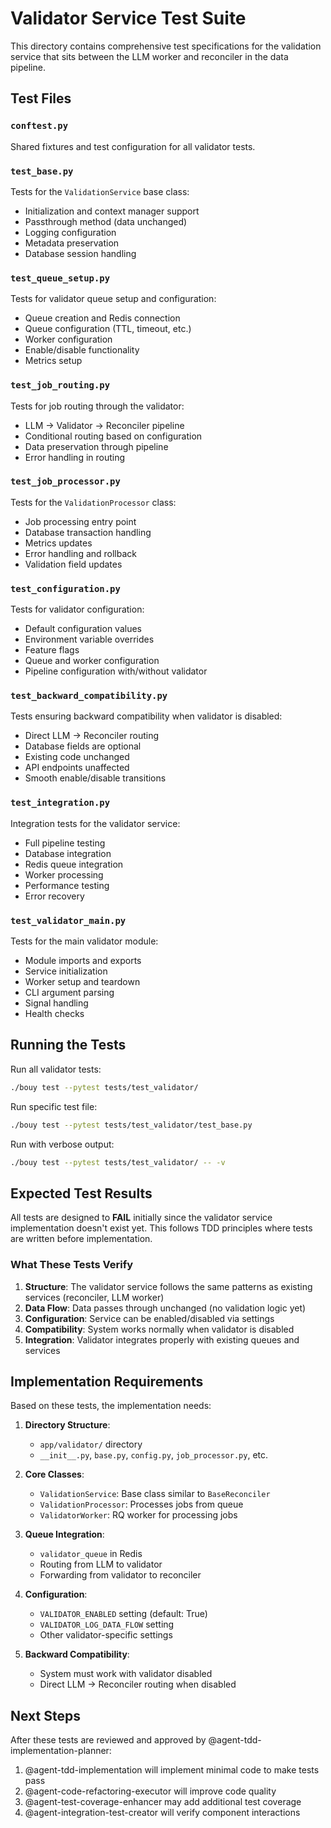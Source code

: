 # Validator Service Test Suite

This directory contains comprehensive test specifications for the validation service that sits between the LLM worker and reconciler in the data pipeline.

## Test Files

### `conftest.py`
Shared fixtures and test configuration for all validator tests.

### `test_base.py`
Tests for the `ValidationService` base class:
- Initialization and context manager support
- Passthrough method (data unchanged)
- Logging configuration
- Metadata preservation
- Database session handling

### `test_queue_setup.py`
Tests for validator queue setup and configuration:
- Queue creation and Redis connection
- Queue configuration (TTL, timeout, etc.)
- Worker configuration
- Enable/disable functionality
- Metrics setup

### `test_job_routing.py`
Tests for job routing through the validator:
- LLM → Validator → Reconciler pipeline
- Conditional routing based on configuration
- Data preservation through pipeline
- Error handling in routing

### `test_job_processor.py`
Tests for the `ValidationProcessor` class:
- Job processing entry point
- Database transaction handling
- Metrics updates
- Error handling and rollback
- Validation field updates

### `test_configuration.py`
Tests for validator configuration:
- Default configuration values
- Environment variable overrides
- Feature flags
- Queue and worker configuration
- Pipeline configuration with/without validator

### `test_backward_compatibility.py`
Tests ensuring backward compatibility when validator is disabled:
- Direct LLM → Reconciler routing
- Database fields are optional
- Existing code unchanged
- API endpoints unaffected
- Smooth enable/disable transitions

### `test_integration.py`
Integration tests for the validator service:
- Full pipeline testing
- Database integration
- Redis queue integration
- Worker processing
- Performance testing
- Error recovery

### `test_validator_main.py`
Tests for the main validator module:
- Module imports and exports
- Service initialization
- Worker setup and teardown
- CLI argument parsing
- Signal handling
- Health checks

## Running the Tests

Run all validator tests:
```bash
./bouy test --pytest tests/test_validator/
```

Run specific test file:
```bash
./bouy test --pytest tests/test_validator/test_base.py
```

Run with verbose output:
```bash
./bouy test --pytest tests/test_validator/ -- -v
```

## Expected Test Results

All tests are designed to **FAIL** initially since the validator service implementation doesn't exist yet. This follows TDD principles where tests are written before implementation.

### What These Tests Verify

1. **Structure**: The validator service follows the same patterns as existing services (reconciler, LLM worker)
2. **Data Flow**: Data passes through unchanged (no validation logic yet)
3. **Configuration**: Service can be enabled/disabled via settings
4. **Compatibility**: System works normally when validator is disabled
5. **Integration**: Validator integrates properly with existing queues and services

## Implementation Requirements

Based on these tests, the implementation needs:

1. **Directory Structure**:
   - `app/validator/` directory
   - `__init__.py`, `base.py`, `config.py`, `job_processor.py`, etc.

2. **Core Classes**:
   - `ValidationService`: Base class similar to `BaseReconciler`
   - `ValidationProcessor`: Processes jobs from queue
   - `ValidatorWorker`: RQ worker for processing jobs

3. **Queue Integration**:
   - `validator_queue` in Redis
   - Routing from LLM to validator
   - Forwarding from validator to reconciler

4. **Configuration**:
   - `VALIDATOR_ENABLED` setting (default: True)
   - `VALIDATOR_LOG_DATA_FLOW` setting
   - Other validator-specific settings

5. **Backward Compatibility**:
   - System must work with validator disabled
   - Direct LLM → Reconciler routing when disabled

## Next Steps

After these tests are reviewed and approved by @agent-tdd-implementation-planner:

1. @agent-tdd-implementation will implement minimal code to make tests pass
2. @agent-code-refactoring-executor will improve code quality
3. @agent-test-coverage-enhancer may add additional test coverage
4. @agent-integration-test-creator will verify component interactions